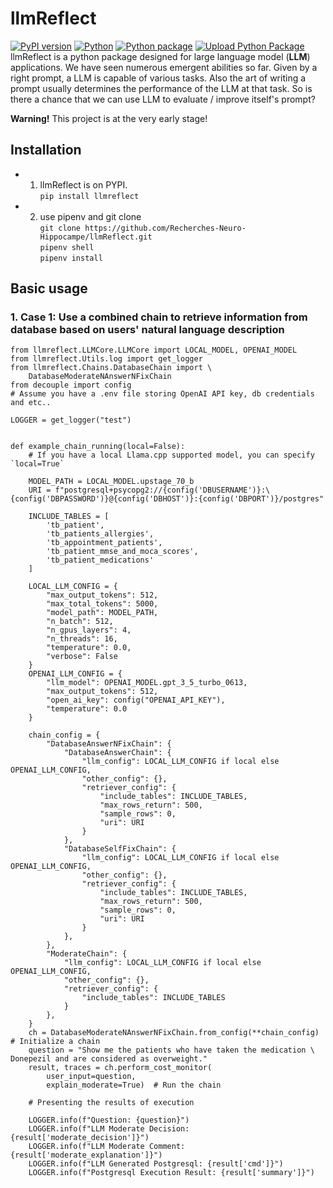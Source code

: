 # llmReflect
[![PyPI version](https://badge.fury.io/py/llmreflect.svg)](https://badge.fury.io/py/llmreflect)
[![Python](https://img.shields.io/badge/python-3.11-blue.svg)](https://img.shields.io/badge/python-3.11-blue.svg)
[![Python package](https://github.com/Recherches-Neuro-Hippocampe/llmReflect/actions/workflows/python-package.yml/badge.svg)](https://github.com/Recherches-Neuro-Hippocampe/llmReflect/actions/workflows/python-package.yml)
[![Upload Python Package](https://github.com/Recherches-Neuro-Hippocampe/llmReflect/actions/workflows/python-publish.yml/badge.svg)](https://github.com/Recherches-Neuro-Hippocampe/llmReflect/actions/workflows/python-publish.yml)
llmReflect is a python package designed for large language model (**LLM**) applications. We have seen numerous emergent abilities so far. Given by a right prompt, a LLM is capable of various tasks. Also the art of writing a prompt usually determines the performance of the LLM at that task. So is there a chance that we can use LLM to evaluate / improve itself's prompt?

**Warning!** This project is at the very early stage!

## Installation
* 1.  llmReflect is on PYPI. \
`pip install llmreflect`

* 2. use pipenv and git clone \
`git clone https://github.com/Recherches-Neuro-Hippocampe/llmReflect.git` \
`pipenv shell` \
`pipenv install`

## Basic usage
### 1. Case 1: Use a combined chain to retrieve information from database based on users' natural language description

```
from llmreflect.LLMCore.LLMCore import LOCAL_MODEL, OPENAI_MODEL
from llmreflect.Utils.log import get_logger
from llmreflect.Chains.DatabaseChain import \
    DatabaseModerateNAnswerNFixChain
from decouple import config
# Assume you have a .env file storing OpenAI API key, db credentials and etc..

LOGGER = get_logger("test")


def example_chain_running(local=False):
    # If you have a local Llama.cpp supported model, you can specify `local=True`

    MODEL_PATH = LOCAL_MODEL.upstage_70_b
    URI = f"postgresql+psycopg2://{config('DBUSERNAME')}:\
{config('DBPASSWORD')}@{config('DBHOST')}:{config('DBPORT')}/postgres"

    INCLUDE_TABLES = [
        'tb_patient',
        'tb_patients_allergies',
        'tb_appointment_patients',
        'tb_patient_mmse_and_moca_scores',
        'tb_patient_medications'
    ]

    LOCAL_LLM_CONFIG = {
        "max_output_tokens": 512,
        "max_total_tokens": 5000,
        "model_path": MODEL_PATH,
        "n_batch": 512,
        "n_gpus_layers": 4,
        "n_threads": 16,
        "temperature": 0.0,
        "verbose": False
    }
    OPENAI_LLM_CONFIG = {
        "llm_model": OPENAI_MODEL.gpt_3_5_turbo_0613,
        "max_output_tokens": 512,
        "open_ai_key": config("OPENAI_API_KEY"),
        "temperature": 0.0
    }

    chain_config = {
        "DatabaseAnswerNFixChain": {
            "DatabaseAnswerChain": {
                "llm_config": LOCAL_LLM_CONFIG if local else OPENAI_LLM_CONFIG,
                "other_config": {},
                "retriever_config": {
                    "include_tables": INCLUDE_TABLES,
                    "max_rows_return": 500,
                    "sample_rows": 0,
                    "uri": URI
                }
            },
            "DatabaseSelfFixChain": {
                "llm_config": LOCAL_LLM_CONFIG if local else OPENAI_LLM_CONFIG,
                "other_config": {},
                "retriever_config": {
                    "include_tables": INCLUDE_TABLES,
                    "max_rows_return": 500,
                    "sample_rows": 0,
                    "uri": URI
                }
            },
        },
        "ModerateChain": {
            "llm_config": LOCAL_LLM_CONFIG if local else OPENAI_LLM_CONFIG,
            "other_config": {},
            "retriever_config": {
                "include_tables": INCLUDE_TABLES
            }
        },
    }
    ch = DatabaseModerateNAnswerNFixChain.from_config(**chain_config)  # Initialize a chain
    question = "Show me the patients who have taken the medication \
Donepezil and are considered as overweight."
    result, traces = ch.perform_cost_monitor(
        user_input=question,
        explain_moderate=True)  # Run the chain

    # Presenting the results of execution

    LOGGER.info(f"Question: {question}")
    LOGGER.info(f"LLM Moderate Decision: {result['moderate_decision']}")
    LOGGER.info(f"LLM Moderate Comment: {result['moderate_explanation']}")
    LOGGER.info(f"LLM Generated Postgresql: {result['cmd']}")
    LOGGER.info(f"Postgresql Execution Result: {result['summary']}")
```

